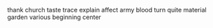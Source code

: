 thank church taste trace explain affect army blood turn quite material garden various beginning center